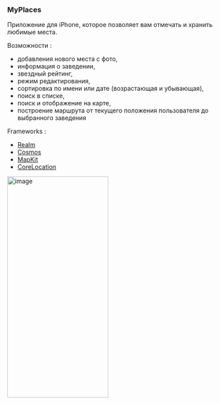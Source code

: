 ### MyPlaces
Приложение для iPhone, которое позволяет вам отмечать и хранить любимые места. 

Возможности : 
- добавления нового места с фото,
- информация о заведении,
- звездный рейтинг,
- режим редактирования,
- сортировка по имени или дате (возрастающая и убывающая), 
- поиск в списке, 
- поиск и отображение на карте, 
- построение маршрута от текущего положения пользователя до выбранного заведения

Frameworks :
- [Realm](https://github.com/realm/realm-swift.git)
- [Cosmos](https://github.com/evgenyneu/Cosmos)
- [MapKit](https://developer.apple.com/documentation/mapkit/)
- [CoreLocation](https://developer.apple.com/documentation/corelocation)

<img alt="image" src="MyPlaces.gif" height = 510 width = 233 />